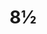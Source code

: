 ---
layout: post
title: 8½
director: Federico Fellini
year: 1963
cover: https://images.mubicdn.net/images/film/150/cache-8001-1544810432/image-w1280.jpg
sas: true
---
